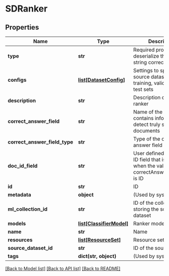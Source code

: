 # SDRanker

## Properties
Name | Type | Description | Notes
------------ | ------------- | ------------- | -------------
**type** | **str** | Required property to deserialize the JSON string correctly | [default to 'SimilarDocumentRanker']
**configs** | [**list[DatasetConfig]**](DatasetConfig.md) | Settings to split the source dataset into training, validation, and test sets | [optional] 
**description** | **str** | Description of the ranker | [optional] 
**correct_answer_field** | **str** | Name of the field that contains information to detect truly similar documents | 
**correct_answer_field_type** | **str** | Type of the correct answer field | 
**doc_id_field** | **str** | User defined document ID field that is used when the value of correctAnswerFieldType is ID | [optional] 
**id** | **str** | ID | [optional] 
**metadata** | **object** | (Used by system) | [optional] 
**ml_collection_id** | **str** | ID of the collection storing the source dataset | [optional] 
**models** | [**list[ClassifierModel]**](ClassifierModel.md) | Ranker models | [optional] 
**name** | **str** | Name | [optional] 
**resources** | [**list[ResourceSet]**](ResourceSet.md) | Resource sets | [optional] 
**source_dataset_id** | **str** | ID of the source dataset | [optional] 
**tags** | **dict(str, object)** | (Used by system) | [optional] 

[[Back to Model list]](../README.md#documentation-for-models) [[Back to API list]](../README.md#documentation-for-api-endpoints) [[Back to README]](../README.md)


